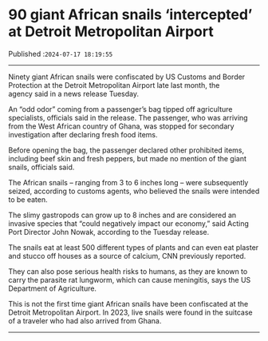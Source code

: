 # 90 giant African snails ‘intercepted’ at Detroit Metropolitan Airport

Published :`2024-07-17 18:19:55`

---

Ninety giant African snails were confiscated by US Customs and Border Protection at the Detroit Metropolitan Airport late last month, the agency said in a news release Tuesday.

An “odd odor” coming from a passenger’s bag tipped off agriculture specialists, officials said in the release. The passenger, who was arriving from the West African country of Ghana, was stopped for secondary investigation after declaring fresh food items.

Before opening the bag, the passenger declared other prohibited items, including beef skin and fresh peppers, but made no mention of the giant snails, officials said.

The African snails – ranging from 3 to 6 inches long – were subsequently seized, according to customs agents, who believed the snails were intended to be eaten.

The slimy gastropods can grow up to 8 inches and are considered an invasive species that “could negatively impact our economy,” said Acting Port Director John Nowak, according to the Tuesday release.

The snails eat at least 500 different types of plants and can even eat plaster and stucco off houses as a source of calcium, CNN previously reported.

They can also pose serious health risks to humans, as they are known to carry the parasite rat lungworm, which can cause meningitis, says the US Department of Agriculture.

This is not the first time giant African snails have been confiscated at the Detroit Metropolitan Airport. In 2023, live snails were found in the suitcase of a traveler who had also arrived from Ghana.

---

